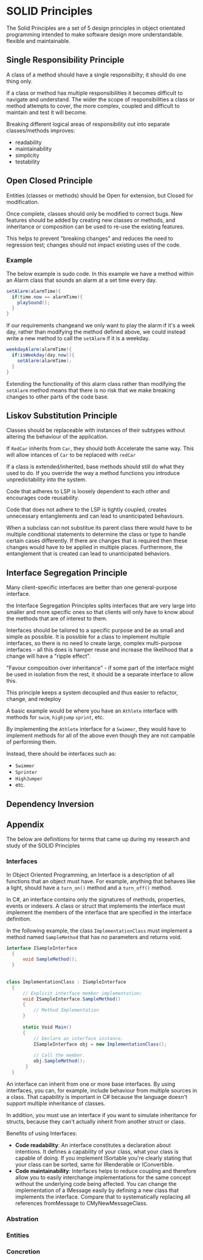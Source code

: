 # SOLID Principles
The Solid Principles are a set of 5 design principles in object orientated programming intended to make software design more understandable. flexible and maintainable.

## Single Responsibility Principle
A class of a method should have a single responsibilty; it should do one thing only. 

If a class or method has multiple responsibilities it becomes difficult to navigate and understand. The wider the scope of responsibilities a class or method attempts to cover, the more complex, coupled and difficult to maintain and test it will become.

Breaking different logical areas of responsibility out into separate classes/methods improves:
* readability
* maintainability
* simplicity
* testability


## Open Closed Principle 
Entities (classes or methods) should be Open for extension, but Closed for modification.

Once complete, classes should only be modified to correct bugs. New features should be added by creating new classes or methods, and inheritance or composition can be used to re-use the existing features.

This helps to prevent "breaking changes" and reduces the need to regression test; changes should not impact existing uses of the code.

### Example
The below example is sudo code. In this example we have a method within an Alarm class that sounds an alarm at a set time every day.

```csharp
setAlarm(alarmTime){
  if(time.now == alarmTime){
    playSound();
  }
}
```

If our requirements changeand we only want to play the alarm if it's a week day, rather than modifying the method defined above, we could instead write a new method to call the `setAlarm` if it is a weekday.

```csharp
weekdayAlarm(alarmTime){
  if(isWeekday(day.now)){
    setAlarm(alarmTime);
  }
}
```

Extending the functionality of this alarm class rather than modifying the `setAlarm` method means that there is no risk that we make breaking changes to other parts of the code base. 

## Liskov Substitution Principle 
Classes should be replaceable with instances of their subtypes without altering the behaviour of the application.

If `RedCar` inherits from `Car`, they should both Accelerate the same way. This will allow intances of `Car` to be replaced with `redCar`

If a class is extended/inherited, base methods should still do what they used to do. If you override the way a method functions you introduce unpredictability into the system.

Code that adheres to LSP is loosely dependent to each other and encourages code reusability. 

Code that does not adhere to the LSP is tightly coupled, creates unnecessary entanglements and can lead to unanticipated behaviours. 

When a subclass can not substitue its parent class there would have to be multiple conditional statements to determine the class or type to handle certain cases differently. If there are changes that is required then these changes would have to be applied in multiple places. Furthermore, the entanglement that is created can lead to unanticipated behaviors.

## Interface Segregation Principle
Many client-specific interfaces are better than one general-purpose interface.

the Interface Segregation Principles splits interfaces that are very large into smaller and more specific ones so that clients will only have to know about the methods that are of interest to them.

Interfaces should be tailored to a specific purpose and be as small and simple as possible. It is possible for a class to implement multiple interfaces, so there is no need to create large, complex multi-purpose interfaces - all this does is hamper reuse and increase the likelihood that a change will have a "ripple effect".

"Favour composition over inheritance" - if some part of the interface might be used in isolation from the rest, it should be a separate interface to allow this.

This principle keeps a system decoupled and thus easier to refactor, change, and redeploy

A basic example would be where you have an `Athlete` interface with methods for `swim`, `highjump` `sprint`, etc.

By implementing the `Athlete` interface for a `Swimmer`, they would have to implement methods for all of the above even though they are not campable of performing them.

Instead, there should be interfaces such as:
* `Swimmer`
* `Sprinter`
* `HighJumper`
* etc.

## Dependency Inversion

## Appendix
The below are definitions for terms that came up during my research and study of the SOLID Principles

### Interfaces
In Object Oriented Programming, an Interface is a description of all functions that an object must have. For example, anything that behaves like a light, should have a `turn_on()` method and a `turn_off()` method.

In C#, an interface contains only the signatures of methods, properties, events or indexers. A class or struct that implements the interface must implement the members of the interface that are specified in the interface definition. 

In the following example, the class `ImplementationClass` must implement a method named `SampleMethod` that has no parameters and returns void.

```csharp
interface ISampleInterface
  {
      void SampleMethod();
  }
  
  
class ImplementationClass : ISampleInterface
  {
      // Explicit interface member implementation;
      void ISampleInterface.SampleMethod()
      {
          // Method Implementation
      }
      
      static Void Main()
      {
          // Declare an interface instance.
          ISampleInterface obj = new ImplementationClass();
          
          // Call the member.
          obj.SampleMethod();
       }
  }
```

An interface can inherit from one or more base interfaces. By using interfaces, you can, for example, include behaviour from multiple sources in a class. That capability is important in C# because the language doesn't support multiple inheritance of classes. 

In addition, you must use an interface if you want to simulate inheritance for structs, because they can't actually inherit from another struct or class.

Benefits of using Interfaces:
* **Code readability**: An interface constitutes a declaration about intentions. It defines a capability of your class, what your class is capable of doing. If you implement ISortable you're clearly stating that your class can be sorted, same for IRenderable or IConvertible.
* **Code maintainability**: Interfaces helps to reduce coupling and therefore allow you to easily interchange implementations for the same concept without the underlying code being affected. You can change the implementation of a IMessage easily by defining a new class that implements the interface. Compare that to systematically replacing all references fromMessage to CMyNewMessageClass.


### Abstration

### Entities

### Concretion

